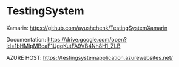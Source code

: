 # TestingSystem
Xamarin: https://github.com/ayushchenk/TestingSystemXamarin

Documentation: https://drive.google.com/open?id=1bHMlpMBcaF1UgqKutFA9VB4Nh8H1_ZLB

AZURE HOST: https://testingsystemapplication.azurewebsites.net/
